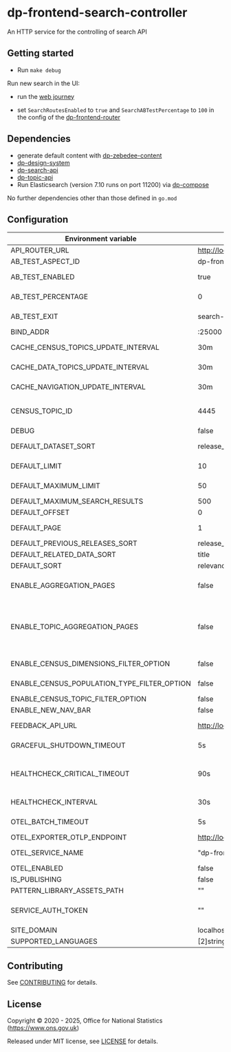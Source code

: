 # dp-frontend-search-controller

An HTTP service for the controlling of search API

## Getting started

* Run `make debug`

Run new search in the UI:

* run the [web journey](https://github.com/ONSdigital/dp/blob/main/guides/INSTALLING.md#web-journey)

* set `SearchRoutesEnabled` to `true` and `SearchABTestPercentage` to `100` in the config of the [dp-frontend-router](https://github.com/ONSdigital/dp-frontend-router)

## Dependencies

* generate default content with [dp-zebedee-content](https://github.com/ONSdigital/dp-zebedee-content#dp-zebedee-content)
* [dp-design-system](https://github.com/ONSdigital/dp-design-system)
* [dp-search-api](https://github.com/ONSdigital/dp-search-api)
* [dp-topic-api](https://github.com/ONSdigital/dp-topic-api)
* Run Elasticsearch (version 7.10 runs on port 11200) via [dp-compose](https://github.com/ONSdigital/dp-compose)

No further dependencies other than those defined in `go.mod`

## Configuration

| Environment variable                        | Default                            | Description                                                                                                                                                           |
|---------------------------------------------|------------------------------------|-----------------------------------------------------------------------------------------------------------------------------------------------------------------------|
| API_ROUTER_URL                              | <http://localhost:23200/v1>          | The URL of the [dp-api-router](https://github.com/ONSdigital/dp-api-router)                                                                                           |
| AB_TEST_ASPECT_ID                           | dp-frontend-search-controller      | Unique Aspect ID for AB test cookie                                                                                                                                   |
| AB_TEST_ENABLED                             | true                               | If AB testing is switched on - if false, this will default to the new handler                                                                                         |
| AB_TEST_PERCENTAGE                          | 0                                  | What percentage of traffic goes to the new handler                                                                                                                    |
| AB_TEST_EXIT                                | search-ab-exit                     | Param to purge the cookie if a user enters in browser                                                                                                                 |
| BIND_ADDR                                   | :25000                             | The port to bind to                                                                                                                                                   |
| CACHE_CENSUS_TOPICS_UPDATE_INTERVAL         | 30m                                | The time interval to update cache for census topics (`time.Duration` format)                                                                                          |
| CACHE_DATA_TOPICS_UPDATE_INTERVAL           | 30m                                | The time interval to update cache for data topics (`time.Duration` format)                                                                                            |
| CACHE_NAVIGATION_UPDATE_INTERVAL            | 30m                                | The time interval to update cache for navigation bar (`time.Duration` format)                                                                                         |
| CENSUS_TOPIC_ID                             | 4445                               | Unique identifier for the census topic, used to get census topics from Topics API                                                                                     |
| DEBUG                                       | false                              | Enable debug mode                                                                                                                                                     |
| DEFAULT_DATASET_SORT                        | release_date                       | The default sort for census dataset finder                                                                                                                            |
| DEFAULT_LIMIT                               | 10                                 | The default limit of search results in a page                                                                                                                         |
| DEFAULT_MAXIMUM_LIMIT                       | 50                                 | The default maximum limit of search results in a page                                                                                                                 |
| DEFAULT_MAXIMUM_SEARCH_RESULTS              | 500                                | The default maximum search results                                                                                                                                    |
| DEFAULT_OFFSET                              | 0                                  | The default offset of search results                                                                                                                                  |
| DEFAULT_PAGE                                | 1                                  | The default current page of search results                                                                                                                            |
| DEFAULT_PREVIOUS_RELEASES_SORT              | release_date                       | The default sort for previous releases                                                                                                                                |
| DEFAULT_RELATED_DATA_SORT                   | title                              | The default sort for related data                                                                                                                                     |
| DEFAULT_SORT                                | relevance                          | The default sort of search results                                                                                                                                    |
| ENABLE_AGGREGATION_PAGES                    | false                              | Enable the aggregation pages, is a combination feature flag with ENABLE_TOPIC_AGGREGATION_PAGES                                                                       |
| ENABLE_TOPIC_AGGREGATION_PAGES              | false                              | Enable the topic aggregation pages, is a combination feature flag with ENABLE_AGGREGATION_PAGES. To enable this, the ENABLE_AGGREGATION_PAGES flag has to be enabled. |
| ENABLE_CENSUS_DIMENSIONS_FILTER_OPTION      | false                              | Enable dimensions filter for census dataset finder                                                                                                                    |
| ENABLE_CENSUS_POPULATION_TYPE_FILTER_OPTION | false                              | Enable populations filter for census dataset finder                                                                                                                   |
| ENABLE_CENSUS_TOPIC_FILTER_OPTION           | false                              |                                                                                                                                                                       |
| ENABLE_NEW_NAV_BAR                          | false                              |                                                                                                                                                                       |
| FEEDBACK_API_URL                            | <http://localhost:23200/v1/feedback> |The public `dp-api-router` address for feedback, not the internal one                                                                                                                                                                   |
| GRACEFUL_SHUTDOWN_TIMEOUT                   | 5s                                 | The graceful shutdown timeout in seconds (`time.Duration` format)                                                                                                     |
| HEALTHCHECK_CRITICAL_TIMEOUT                | 90s                                | Time to wait until an unhealthy dependent propagates its state to make this app unhealthy (`time.Duration` format)                                                    |
| HEALTHCHECK_INTERVAL                        | 30s                                | Time between self-healthchecks (`time.Duration` format)                                                                                                               |
| OTEL_BATCH_TIMEOUT                          | 5s                                 | Interval between pushes to OT Collector                                                                                                                               |
| OTEL_EXPORTER_OTLP_ENDPOINT                 | <http://localhost:4317>              | URL for OpenTelemetry endpoint                                                                                                                                        |
| OTEL_SERVICE_NAME                           | "dp-frontend-search-controller"    | Service name to report to telemetry tools                                                                                                                             |
| OTEL_ENABLED                                | false                              | Feature flag to enable OpenTelemetry                                                                                                                                  |
| IS_PUBLISHING                               | false                              | Mode in which service is running                                                                                                                                      |
| PATTERN_LIBRARY_ASSETS_PATH                 | ""                                 | Pattern library location                                                                                                                                              |
| SERVICE_AUTH_TOKEN                          | ""                                 | This is required to identify the controller when it calls the topic API via the API router in publishing mode                                                         |
| SITE_DOMAIN                                 | localhost                          |                                                                                                                                                                       |
| SUPPORTED_LANGUAGES                         | [2]string{"en", "cy"}              | Supported languages                                                                                                                                                   |

## Contributing

See [CONTRIBUTING](CONTRIBUTING.md) for details.

## License

Copyright © 2020 - 2025, Office for National Statistics (<https://www.ons.gov.uk>)

Released under MIT license, see [LICENSE](LICENSE.md) for details.

